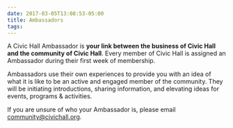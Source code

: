 ```yaml
---
date: 2017-03-05T13:08:53-05:00
title: Ambassadors
tags: 
---
```

A Civic Hall Ambassador is **your link between the business of Civic Hall and the community of Civic Hall**. Every member of Civic Hall is assigned an Ambassador during their first week of membership.

Ambassadors use their own experiences to provide you with an idea of what it is like to be an active and engaged member of the community. They will be initiating introductions, sharing information, and elevating ideas for events, programs & activities.

If you are unsure of who your Ambassador is, please email <community@civichall.org>.
